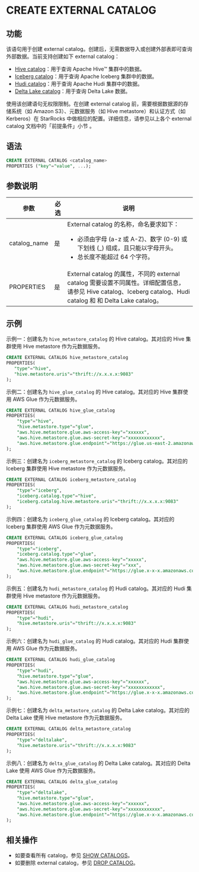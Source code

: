 # CREATE EXTERNAL CATALOG

## 功能

该语句用于创建 external catalog。创建后，无需数据导入或创建外部表即可查询外部数据。当前支持创建如下 external catalog：

- [Hive catalog](/data_source/catalog/hive_catalog.md)：用于查询 Apache Hive™ 集群中的数据。
- [Iceberg catalog](/data_source/catalog/iceberg_catalog.md)：用于查询 Apache Iceberg 集群中的数据。
- [Hudi catalog](/data_source/catalog/hudi_catalog.md)：用于查询 Apache Hudi 集群中的数据。
- [Delta Lake catalog](/data_source/catalog/deltalake_catalog.md)：用于查询 Delta Lake 数据。

使用该创建语句无权限限制。在创建 external catalog 前，需要根据数据源的存储系统（如 Amazon S3）、元数据服务（如 Hive metastore）和认证方式（如 Kerberos）在 StarRocks 中做相应的配置。详细信息，请参见以上各个 external catalog 文档中的「前提条件」小节 。

## 语法

```SQL
CREATE EXTERNAL CATALOG <catalog_name>
PROPERTIES ("key"="value", ...);
```

## 参数说明

| 参数         | 必选 | 说明                                                         |
| ------------ | ---- | ------------------------------------------------------------ |
| catalog_name | 是   | External catalog 的名称，命名要求如下：<ul><li>必须由字母 (a-z 或 A-Z)、数字 (0-9) 或下划线 (_) 组成，且只能以字母开头。</li><li>总长度不能超过 64 个字符。</li></ul> |
| PROPERTIES   | 是   | External catalog 的属性，不同的 external catalog 需要设置不同属性。详细配置信息，请参见 Hive catalog、Iceberg catalog、Hudi catalog 和 和 Delta Lake catalog。 |

## 示例

示例一：创建名为 `hive_metastore_catalog` 的 Hive catalog。其对应的 Hive 集群使用 Hive metastore 作为元数据服务。

```SQL
CREATE EXTERNAL CATALOG hive_metastore_catalog
PROPERTIES(
   "type"="hive", 
   "hive.metastore.uris"="thrift://x.x.x.x:9083"
);
```

示例二：创建名为 `hive_glue_catalog` 的 Hive catalog。其对应的 Hive 集群使用 AWS Glue 作为元数据服务。

```SQL
CREATE EXTERNAL CATALOG hive_glue_catalog
PROPERTIES(
    "type"="hive", 
    "hive.metastore.type"="glue",
    "aws.hive.metastore.glue.aws-access-key"="xxxxxx",
    "aws.hive.metastore.glue.aws-secret-key"="xxxxxxxxxxxx",
    "aws.hive.metastore.glue.endpoint"="https://glue.us-east-2.amazonaws.com"
);
```

示例三：创建名为 `iceberg_metastore_catalog` 的 Iceberg catalog。其对应的 Iceberg 集群使用 Hive metastore 作为元数据服务。

```SQL
CREATE EXTERNAL CATALOG iceberg_metastore_catalog
PROPERTIES(
    "type"="iceberg",
    "iceberg.catalog.type"="hive",
    "iceberg.catalog.hive.metastore.uris"="thrift://x.x.x.x:9083"
);
```

示例四：创建名为 `iceberg_glue_catalog` 的 Iceberg catalog。其对应的 Iceberg 集群使用  AWS Glue 作为元数据服务。

```SQL
CREATE EXTERNAL CATALOG iceberg_glue_catalog
PROPERTIES(
    "type"="iceberg", 
    "iceberg.catalog.type"="glue",
    "aws.hive.metastore.glue.aws-access-key"="xxxxx",
    "aws.hive.metastore.glue.aws-secret-key"="xxx",
    "aws.hive.metastore.glue.endpoint"="https://glue.x-x-x.amazonaws.com"
);
```

示例五：创建名为 `hudi_metastore_catalog` 的 Hudi catalog。其对应的 Hudi 集群使用 Hive metastore 作为元数据服务。

```SQL
CREATE EXTERNAL CATALOG hudi_metastore_catalog
PROPERTIES(
    "type"="hudi",
    "hive.metastore.uris"="thrift://x.x.x.x:9083"
);
```

示例六：创建名为 `hudi_glue_catalog` 的 Hudi catalog。其对应的 Hudi 集群使用 AWS Glue 作为元数据服务。

```SQL
CREATE EXTERNAL CATALOG hudi_glue_catalog
PROPERTIES(
    "type"="hudi", 
    "hive.metastore.type"="glue",
    "aws.hive.metastore.glue.aws-access-key"="xxxxxx",
    "aws.hive.metastore.glue.aws-secret-key"="xxxxxxxxxxxx",
    "aws.hive.metastore.glue.endpoint"="https://glue.x-x-x.amazonaws.com"
);
```

示例七：创建名为 `delta_metastore_catalog` 的 Delta Lake catalog。其对应的 Delta Lake 使用 Hive metastore 作为元数据服务。

```SQL
CREATE EXTERNAL CATALOG delta_metastore_catalog
PROPERTIES(
    "type"="deltalake",
    "hive.metastore.uris"="thrift://x.x.x.x:9083"
);
```

示例八：创建名为 `delta_glue_catalog` 的 Delta Lake catalog。其对应的 Delta Lake 使用 AWS Glue 作为元数据服务。

```SQL
CREATE EXTERNAL CATALOG delta_glue_catalog
PROPERTIES(
    "type"="deltalake", 
    "hive.metastore.type"="glue",
    "aws.hive.metastore.glue.aws-access-key"="xxxxxx",
    "aws.hive.metastore.glue.aws-secret-key"="xxxxxxxxxxxx",
    "aws.hive.metastore.glue.endpoint"="https://glue.x-x-x.amazonaws.com"
);
```

## 相关操作

- 如要查看所有 catalog，参见 [SHOW CATALOGS](/sql-reference/sql-statements/data-manipulation/SHOW%20CATALOGS.md)。
- 如要删除 external catalog，参见 [DROP CATALOG](/sql-reference/sql-statements/data-definition/DROP%20CATALOG.md)。

